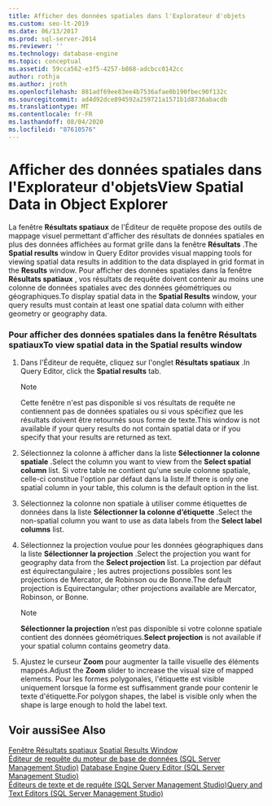 ```yaml
---
title: Afficher des données spatiales dans l'Explorateur d'objets
ms.custom: seo-lt-2019
ms.date: 06/13/2017
ms.prod: sql-server-2014
ms.reviewer: ''
ms.technology: database-engine
ms.topic: conceptual
ms.assetid: 59cca562-e3f5-4257-b868-adcbcc0142cc
author: rothja
ms.author: jroth
ms.openlocfilehash: 881adf69ee83ee4b7536afae0b190fbec90f132c
ms.sourcegitcommit: ad4d92dce894592a259721a1571b1d8736abacdb
ms.translationtype: MT
ms.contentlocale: fr-FR
ms.lasthandoff: 08/04/2020
ms.locfileid: "87610576"
---
```

# <a name="view-spatial-data-in-object-explorer"></a><span data-ttu-id="8f356-102">Afficher des données spatiales dans l'Explorateur d'objets</span><span class="sxs-lookup"><span data-stu-id="8f356-102">View Spatial Data in Object Explorer</span></span>
  <span data-ttu-id="8f356-103">La fenêtre **Résultats spatiaux** de l'Éditeur de requête propose des outils de mappage visuel permettant d'afficher des résultats de données spatiales en plus des données affichées au format grille dans la fenêtre **Résultats** .</span><span class="sxs-lookup"><span data-stu-id="8f356-103">The **Spatial results** window in Query Editor provides visual mapping tools for viewing spatial data results in addition to the data displayed in grid format in the **Results** window.</span></span> <span data-ttu-id="8f356-104">Pour afficher des données spatiales dans la fenêtre **Résultats spatiaux** , vos résultats de requête doivent contenir au moins une colonne de données spatiales avec des données géométriques ou géographiques.</span><span class="sxs-lookup"><span data-stu-id="8f356-104">To display spatial data in the **Spatial Results** window, your query results must contain at least one spatial data column with either geometry or geography data.</span></span>  
  
### <a name="to-view-spatial-data-in-the-spatial-results-window"></a><span data-ttu-id="8f356-105">Pour afficher des données spatiales dans la fenêtre Résultats spatiaux</span><span class="sxs-lookup"><span data-stu-id="8f356-105">To view spatial data in the Spatial results window</span></span>  
  
1.  <span data-ttu-id="8f356-106">Dans l'Éditeur de requête, cliquez sur l'onglet **Résultats spatiaux** .</span><span class="sxs-lookup"><span data-stu-id="8f356-106">In Query Editor, click the **Spatial results** tab.</span></span>  
  
    > [!NOTE]  
    >  <span data-ttu-id="8f356-107">Cette fenêtre n'est pas disponible si vos résultats de requête ne contiennent pas de données spatiales ou si vous spécifiez que les résultats doivent être retournés sous forme de texte.</span><span class="sxs-lookup"><span data-stu-id="8f356-107">This window is not available if your query results do not contain spatial data or if you specify that your results are returned as text.</span></span>  
  
2.  <span data-ttu-id="8f356-108">Sélectionnez la colonne à afficher dans la liste **Sélectionner la colonne spatiale** .</span><span class="sxs-lookup"><span data-stu-id="8f356-108">Select the column you want to view from the **Select spatial column** list.</span></span> <span data-ttu-id="8f356-109">Si votre table ne contient qu'une seule colonne spatiale, celle-ci constitue l'option par défaut dans la liste.</span><span class="sxs-lookup"><span data-stu-id="8f356-109">If there is only one spatial column in your table, this column is the default option in the list.</span></span>  
  
3.  <span data-ttu-id="8f356-110">Sélectionnez la colonne non spatiale à utiliser comme étiquettes de données dans la liste **Sélectionner la colonne d’étiquette** .</span><span class="sxs-lookup"><span data-stu-id="8f356-110">Select the non-spatial column you want to use as data labels from the **Select label columns** list.</span></span>  
  
4.  <span data-ttu-id="8f356-111">Sélectionnez la projection voulue pour les données géographiques dans la liste **Sélectionner la projection** .</span><span class="sxs-lookup"><span data-stu-id="8f356-111">Select the projection you want for geography data from the **Select projection** list.</span></span> <span data-ttu-id="8f356-112">La projection par défaut est équirectangulaire ; les autres projections possibles sont les projections de Mercator, de Robinson ou de Bonne.</span><span class="sxs-lookup"><span data-stu-id="8f356-112">The default projection is Equirectangular; other projections available are Mercator, Robinson, or Bonne.</span></span>  
  
    > [!NOTE]  
    >  <span data-ttu-id="8f356-113">**Sélectionner la projection** n’est pas disponible si votre colonne spatiale contient des données géométriques.</span><span class="sxs-lookup"><span data-stu-id="8f356-113">**Select projection** is not available if your spatial column contains geometry data.</span></span>  
  
5.  <span data-ttu-id="8f356-114">Ajustez le curseur **Zoom** pour augmenter la taille visuelle des éléments mappés.</span><span class="sxs-lookup"><span data-stu-id="8f356-114">Adjust the **Zoom** slider to increase the visual size of mapped elements.</span></span> <span data-ttu-id="8f356-115">Pour les formes polygonales, l'étiquette est visible uniquement lorsque la forme est suffisamment grande pour contenir le texte d'étiquette.</span><span class="sxs-lookup"><span data-stu-id="8f356-115">For polygon shapes, the label is visible only when the shape is large enough to hold the label text.</span></span>  
  
## <a name="see-also"></a><span data-ttu-id="8f356-116">Voir aussi</span><span class="sxs-lookup"><span data-stu-id="8f356-116">See Also</span></span>  
 <span data-ttu-id="8f356-117">[Fenêtre Résultats spatiaux](spatial-results-window.md) </span><span class="sxs-lookup"><span data-stu-id="8f356-117">[Spatial Results Window](spatial-results-window.md) </span></span>  
 <span data-ttu-id="8f356-118">[Éditeur de requête du moteur de base de données &#40;SQL Server Management Studio&#41;](database-engine-query-editor-sql-server-management-studio.md) </span><span class="sxs-lookup"><span data-stu-id="8f356-118">[Database Engine Query Editor &#40;SQL Server Management Studio&#41;](database-engine-query-editor-sql-server-management-studio.md) </span></span>  
 [<span data-ttu-id="8f356-119">Éditeurs de texte et de requête &#40;SQL Server Management Studio&#41;</span><span class="sxs-lookup"><span data-stu-id="8f356-119">Query and Text Editors &#40;SQL Server Management Studio&#41;</span></span>](query-and-text-editors-sql-server-management-studio.md)  
  
  
